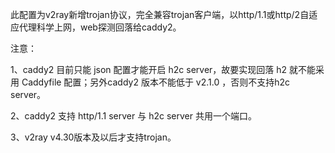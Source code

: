 此配置为v2ray新增trojan协议，完全兼容trojan客户端，以http/1.1或http/2自适应代理科学上网，web探测回落给caddy2。

注意：

1、caddy2 目前只能 json 配置才能开启 h2c server，故要实现回落 h2 就不能采用 Caddyfile 配置；另外caddy2 版本不能低于 v2.1.0 ，否则不支持h2c server。

2、caddy2 支持 http/1.1 server 与 h2c server 共用一个端口。

3、v2ray v4.30版本及以后才支持trojan。
